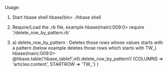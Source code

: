 
Usage:

1) Start hbase shell
   hbase/bin> ./hbase shell

2) Require/Load the .rb file, example 
   hbase(main):009:0> require '<path>/delete_row_by_pattern.rb'

3) 
	a) delete_row_by_pattern : Deletes those rows whose values starts with a pattern  (below example deletes those rows which starts with TW_)
	   hbase(main):009:0> @hbase.table('hbase_table1',nil).delete_row_by_pattern!( {COLUMNS => 'articles:content', STARTROW => 'TW_'} )
            
